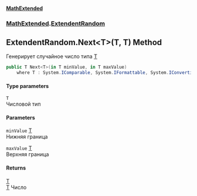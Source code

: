 #### [MathExtended](index.md 'index')
### [MathExtended](MathExtended.md 'MathExtended').[ExtendentRandom](MathExtended_ExtendentRandom.md 'MathExtended.ExtendentRandom')
## ExtendentRandom.Next&lt;T&gt;(T, T) Method
Генерирует случайное число типа [T](MathExtended_ExtendentRandom_Next_T_(T_T).md#MathExtended_ExtendentRandom_Next_T_(T_T)_T 'MathExtended.ExtendentRandom.Next&lt;T&gt;(T, T).T')
```csharp
public T Next<T>(in T minValue, in T maxValue)
    where T : System.IComparable, System.IFormattable, System.IConvertible, System.IComparable<T>, System.IEquatable<T>;
```
#### Type parameters
<a name='MathExtended_ExtendentRandom_Next_T_(T_T)_T'></a>
`T`  
Числовой тип
  
#### Parameters
<a name='MathExtended_ExtendentRandom_Next_T_(T_T)_minValue'></a>
`minValue` [T](MathExtended_ExtendentRandom_Next_T_(T_T).md#MathExtended_ExtendentRandom_Next_T_(T_T)_T 'MathExtended.ExtendentRandom.Next&lt;T&gt;(T, T).T')  
Нижняя граница
  
<a name='MathExtended_ExtendentRandom_Next_T_(T_T)_maxValue'></a>
`maxValue` [T](MathExtended_ExtendentRandom_Next_T_(T_T).md#MathExtended_ExtendentRandom_Next_T_(T_T)_T 'MathExtended.ExtendentRandom.Next&lt;T&gt;(T, T).T')  
Верхняя граница
  
#### Returns
[T](MathExtended_ExtendentRandom_Next_T_(T_T).md#MathExtended_ExtendentRandom_Next_T_(T_T)_T 'MathExtended.ExtendentRandom.Next&lt;T&gt;(T, T).T')  
[T](MathExtended_ExtendentRandom_Next_T_(T_T).md#MathExtended_ExtendentRandom_Next_T_(T_T)_T 'MathExtended.ExtendentRandom.Next&lt;T&gt;(T, T).T') Число
